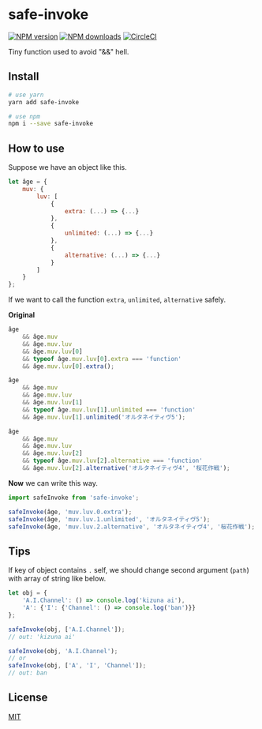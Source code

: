 # safe-invoke

[![NPM version](https://img.shields.io/npm/v/safe-invoke.svg?style=flat)](https://npmjs.com/package/safe-invoke)
[![NPM downloads](https://img.shields.io/npm/dm/safe-invoke.svg?style=flat)](https://npmjs.com/package/safe-invoke)
[![CircleCI](https://circleci.com/gh/ycycwx/safe-invoke/tree/master.svg?style=shield)](https://circleci.com/gh/ycycwx/safe-invoke)

Tiny function used to avoid "&&" hell.

## Install

``` bash
# use yarn
yarn add safe-invoke

# use npm
npm i --save safe-invoke
```

## How to use

Suppose we have an object like this.

``` js
let âge = {
    muv: {
        luv: [
            {
                extra: (...) => {...}
            },
            {
                unlimited: (...) => {...}
            },
            {
                alternative: (...) => {...}
            }
        ]
    }
};
```

If we want to call the function `extra`, `unlimited`, `alternative` safely.

**Original**

``` js
âge
    && âge.muv
    && âge.muv.luv
    && âge.muv.luv[0]
    && typeof âge.muv.luv[0].extra === 'function'
    && âge.muv.luv[0].extra();

âge
    && âge.muv
    && âge.muv.luv
    && âge.muv.luv[1]
    && typeof âge.muv.luv[1].unlimited === 'function'
    && âge.muv.luv[1].unlimited('オルタネイティヴ5');

âge
    && âge.muv
    && âge.muv.luv
    && âge.muv.luv[2]
    && typeof âge.muv.luv[2].alternative === 'function'
    && âge.muv.luv[2].alternative('オルタネイティヴ4', '桜花作戦');
```

**Now** we can write this way.

``` js
import safeInvoke from 'safe-invoke';

safeInvoke(âge, 'muv.luv.0.extra');
safeInvoke(âge, 'muv.luv.1.unlimited', 'オルタネイティヴ5');
safeInvoke(âge, 'muv.luv.2.alternative', 'オルタネイティヴ4', '桜花作戦');
```

## Tips

If key of object contains `.` self, we should change second argument (`path`) with array of string like below.

``` js
let obj = {
    'A.I.Channel': () => console.log('kizuna ai'),
    'A': {'I': {'Channel': () => console.log('ban')}}
};

safeInvoke(obj, ['A.I.Channel']);
// out: 'kizuna ai'

safeInvoke(obj, 'A.I.Channel');
// or
safeInvoke(obj, ['A', 'I', 'Channel']);
// out: ban
```

## License

[MIT](http://opensource.org/licenses/MIT)
